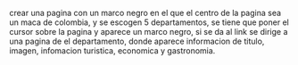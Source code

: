 crear una pagina con un marco negro en el que el centro de la pagina sea un maca de colombia, y se escogen 5 departamentos, se tiene que poner el cursor sobre la pagina y aparece un marco negro, si se da al link se dirige a una pagina de el departamento, donde aparece informacion de titulo, imagen, infomacion turistica, economica y gastronomia.